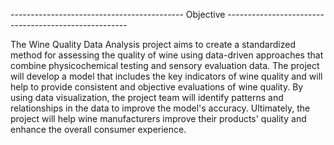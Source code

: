 ------------------------------------------- Objective -----------------------------------------------------

 The Wine Quality Data Analysis project aims to create a standardized method for assessing the quality of wine using data-driven approaches that combine physicochemical testing and sensory evaluation data. The project will develop a model that includes the key indicators of wine quality and will help to provide consistent and objective evaluations of wine quality. By using data visualization, the project team will identify patterns and relationships in the data to improve the model's accuracy. Ultimately, the project will help wine manufacturers improve their products' quality and enhance the overall consumer experience.

